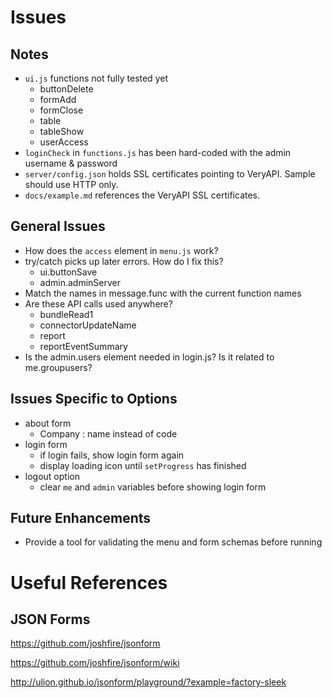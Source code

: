 # Issues

## Notes

- `ui.js` functions not fully tested yet
	- buttonDelete
	- formAdd
	- formClose
	- table
	- tableShow
	- userAccess
- `loginCheck` in `functions.js` has been hard-coded with the admin username & password
- `server/config.json` holds SSL certificates pointing to VeryAPI. Sample should use HTTP only.
- `docs/example.md` references the VeryAPI SSL certificates.

## General Issues

- How does the `access` element in `menu.js` work?
- try/catch picks up later errors. How do I fix this?
	- ui.buttonSave 
	- admin.adminServer
- Match the names in message.func with the current function names
- Are these API calls used anywhere?
	- bundleRead1
	- connectorUpdateName
	- report
	- reportEventSummary
- Is the admin.users element needed in login.js? Is it related to me.groupusers?

## Issues Specific to Options

- about form
	- Company : name instead of code
- login form
	- if login fails, show login form again
	- display loading icon until `setProgress` has finished
- logout option
	- clear `me` and `admin` variables before showing login form

## Future Enhancements

- Provide a tool for validating the menu and form schemas before running

# Useful References

## JSON Forms

https://github.com/joshfire/jsonform

https://github.com/joshfire/jsonform/wiki

http://ulion.github.io/jsonform/playground/?example=factory-sleek
